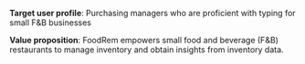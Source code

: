 **Target user profile**: Purchasing managers who are proficient with typing for small F&B businesses

**Value proposition**: FoodRem empowers small food and beverage (F&B) restaurants to manage inventory and obtain insights from inventory data.